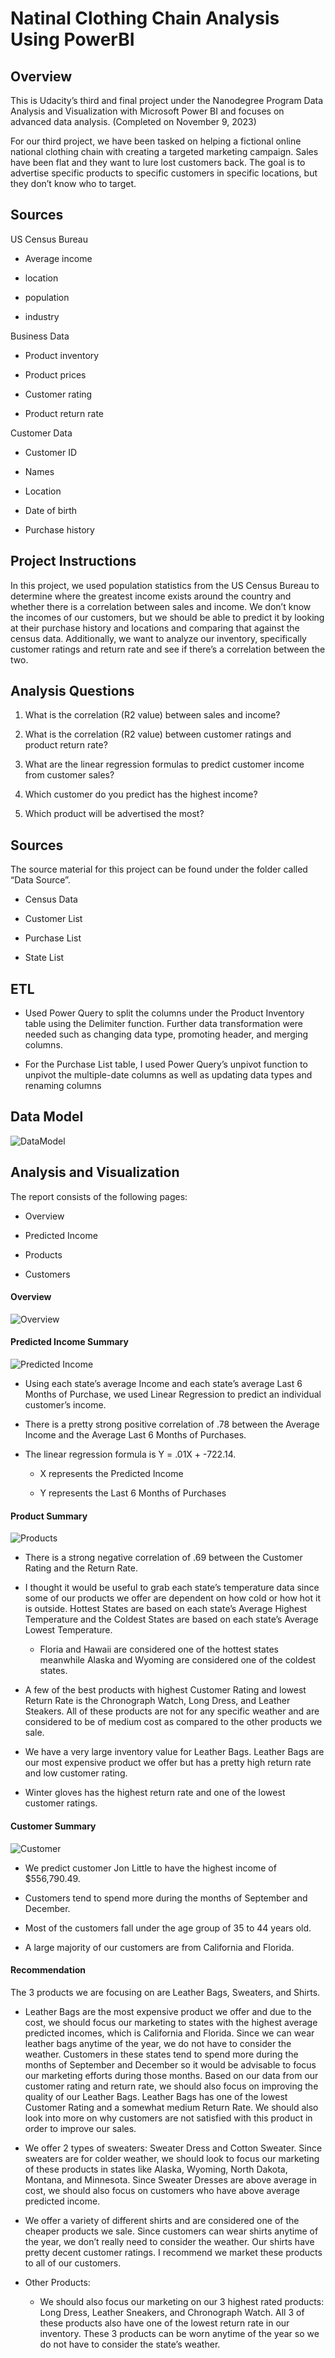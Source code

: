 # Natinal Clothing Chain Analysis Using PowerBI

## Overview 

This is Udacity’s third and final project under the Nanodegree Program Data Analysis and Visualization with Microsoft Power BI and focuses on advanced data analysis. (Completed on November 9, 2023) 

For our third project, we have been tasked on helping a fictional online national clothing chain with creating a targeted marketing campaign. Sales have been flat and they want to lure lost customers back. The goal is to advertise specific products to specific customers in specific locations, but they don’t know who to target. 

## Sources 

US Census Bureau 

- Average income 

- location 

- population 

- industry 

Business Data 

- Product inventory 

- Product prices 

- Customer rating 

- Product return rate 

Customer Data 

- Customer ID 

- Names 

- Location 

- Date of birth 

- Purchase history 

 
## Project Instructions 

In this project, we used population statistics from the US Census Bureau to determine where the greatest income exists around the country and whether there is a correlation between sales and income. We don’t know the incomes of our customers, but we should be able to predict it by looking at their purchase history and locations and comparing that against the census data. Additionally, we want to analyze our inventory, specifically customer ratings and return rate and see if there’s a correlation between the two. 

## Analysis Questions 

1. What is the correlation (R2 value) between sales and income? 

2. What is the correlation (R2 value) between customer ratings and product return rate? 

3. What are the linear regression formulas to predict customer income from customer sales? 

4. Which customer do you predict has the highest income? 

5. Which product will be advertised the most? 

 ## Sources 

The source material for this project can be found under the folder called “Data Source”.  

- Census Data 

- Customer List 

- Purchase List 

- State List 


## ETL 

- Used Power Query to split the columns under the Product Inventory table using the Delimiter function. Further data transformation were needed such as changing data type, promoting header, and merging columns. 

- For the Purchase List table, I used Power Query’s unpivot function to unpivot the multiple-date  columns as well as updating data types and renaming columns 

 
## Data Model 

![DataModel](https://github.com/Arsal-Raza/NationalClothChainAnalysisUsingPowerBI/blob/main/SecreenShots/7.Data%20Model.png)

## Analysis and Visualization 

The report consists of the following pages: 

- Overview 

- Predicted Income 

- Products 

- Customers 

#### Overview 

![Overview](https://github.com/cooljade007/MarketingAnalysisReportForNationalClothingCompany/assets/42302130/4acaa444-b708-4e46-a920-32874bb7fbfc)
 
#### Predicted Income Summary 

![Predicted Income](https://github.com/cooljade007/MarketingAnalysisReportForNationalClothingCompany/assets/42302130/621d7c88-483d-4293-bbe6-15ef805093e4)

- Using each state’s average Income and each state’s average Last 6 Months of Purchase, we used Linear Regression to predict an individual customer’s income. 

- There is a pretty strong positive correlation of .78 between the Average Income and the Average Last 6 Months of Purchases.  

- The linear regression formula is Y = .01X + -722.14. 

  - X represents the Predicted Income 

  - Y represents the Last 6 Months of Purchases 

#### Product Summary 

![Products](https://github.com/cooljade007/MarketingAnalysisReportForNationalClothingCompany/assets/42302130/d43ff446-698c-4ae9-b7ca-7ab2be82e5eb)

- There is a strong negative correlation of .69 between the Customer Rating and the Return Rate.  

- I thought it would be useful to grab each state’s temperature data since some of our products we offer are dependent on how cold or how hot it is outside. Hottest States are based on each state’s Average Highest Temperature and the Coldest States are based on each state’s Average Lowest Temperature. 

  - Floria and Hawaii are considered one of the hottest states meanwhile Alaska and Wyoming are considered one of the coldest states. 

- A few of the best products with highest Customer Rating and lowest Return Rate is the Chronograph Watch, Long Dress, and Leather Steakers. All of these products are not for any specific weather and are considered to be of medium cost as compared to the other products we sale. 

- We have a very large inventory value for Leather Bags. Leather Bags are our most expensive product we offer but has a pretty high return rate and low customer rating. 

- Winter gloves has the highest return rate and one of the lowest customer ratings. 

#### Customer Summary 

![Customer](https://github.com/cooljade007/MarketingAnalysisReportForNationalClothingCompany/assets/42302130/96b95946-4dcc-44ab-a593-a7cde82c4f98)

- We predict customer Jon Little to have the highest income of $556,790.49.  

- Customers tend to spend more during the months of September and December. 

- Most of the customers fall under the age group of 35 to 44 years old. 

- A large majority of our customers are from California and Florida. 
 

#### Recommendation 

The 3 products we are focusing on are Leather Bags, Sweaters, and Shirts. 

- Leather Bags are the most expensive product we offer and due to the cost, we should focus our marketing to states with the highest average predicted incomes, which is California and Florida. Since we can wear leather bags anytime of the year, we do not have to consider the weather. Customers in these states tend to spend more during the months of September and December so it would be advisable to focus our marketing efforts during those months. Based on our data from our customer rating and return rate, we should also focus on improving the quality of our Leather Bags. Leather Bags has one of the lowest Customer Rating and a somewhat medium Return Rate. We should also look into more on why customers are not satisfied with this product in order to improve our sales. 

- We offer 2 types of sweaters: Sweater Dress and Cotton Sweater. Since sweaters are for colder weather, we should look to focus our marketing of these products in states like Alaska, Wyoming, North Dakota, Montana, and Minnesota. Since Sweater Dresses are above average in cost, we should also focus on customers who have above average predicted income. 

- We offer a variety of different shirts and are considered one of the cheaper products we sale. Since customers can wear shirts anytime of the year, we don’t really need to consider the weather. Our shirts have pretty decent customer ratings. I recommend we market these products to all of our customers.  

- Other Products: 

  - We should also focus our marketing on our 3 highest rated products: Long Dress, Leather Sneakers, and Chronograph Watch. All 3 of these products also have one of the lowest return rate in our inventory. These 3 products can be worn anytime of the year so we do not have to consider the state’s weather. 
